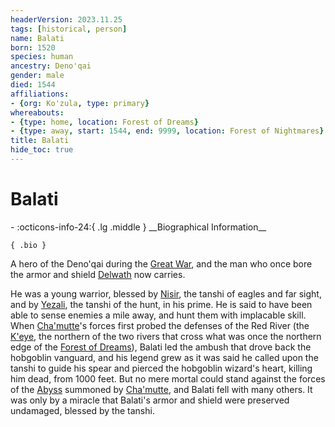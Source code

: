 ```yaml
---
headerVersion: 2023.11.25
tags: [historical, person]
name: Balati
born: 1520
species: human
ancestry: Deno'qai
gender: male
died: 1544
affiliations:
- {org: Ko'zula, type: primary}
whereabouts:
- {type: home, location: Forest of Dreams}
- {type: away, start: 1544, end: 9999, location: Forest of Nightmares}
title: Balati
hide_toc: true
---
```

# Balati
<div class="grid cards ext-narrow-margin ext-one-column" markdown>
- :octicons-info-24:{ .lg .middle } __Biographical Information__

    { .bio }

</div>


A hero of the Deno'qai during the [Great War](<../../events/1500s/great-war.md>), and the man who once bore the armor and shield [Delwath](<../pcs/dunmar-fellowship/delwath.md>) now carries.

He was a young warrior, blessed by [Nisir](<../../cosmology/gods/tanshi/nisir.md>), the tanshi of eagles and far sight, and by [Yezali](<../../cosmology/gods/tanshi/yezali.md>), the tanshi of the hunt, in his prime. He is said to have been able to sense enemies a mile away, and hunt them with implacable skill. When [Cha'mutte](<../extraplanar-powers/cha-mutte.md>)'s forces first probed the defenses of the Red River (the [K'eye](<../../gazetteer/far-north/k-eye.md>), the northern of the two rivers that cross what was once the northern edge of the [Forest of Dreams](<../../gazetteer/chasa-nahadi-watershed/forest-of-dreams.md>)), Balati led the ambush that drove back the hobgoblin vanguard, and his legend grew as it was said he called upon the tanshi to guide his spear and pierced the hobgoblin wizard's heart, killing him dead, from 1000 feet. But no mere mortal could stand against the forces of the [Abyss](<../../cosmology/multiverse/spiritual-realms/primal-realms/abyss.md>) summoned by [Cha'mutte](<../extraplanar-powers/cha-mutte.md>), and Balati fell with many others. It was only by a miracle that Balati's armor and shield were preserved undamaged, blessed by the tanshi.

